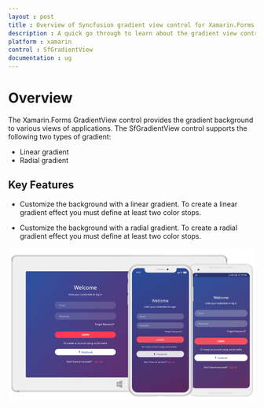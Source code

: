 ```yaml
---
layout : post
title : Overview of Syncfusion gradient view control for Xamarin.Forms
description : A quick go through to learn about the gradient view control and the key features available in it.
platform : xamarin
control : SfGradientView
documentation : ug
---
```


# Overview

The Xamarin.Forms GradientView control provides the gradient background to various views of applications. The SfGradientView control supports the following two types of gradient:

* Linear gradient
* Radial gradient

## Key Features

* Customize the background with a linear gradient. To create a linear gradient effect you must define at least two color stops. 

* Customize the background with a radial gradient. To create a radial gradient effect you must define at least two color stops.

![SfGradientView](images/Xamarin_Forms_Overview.png)

